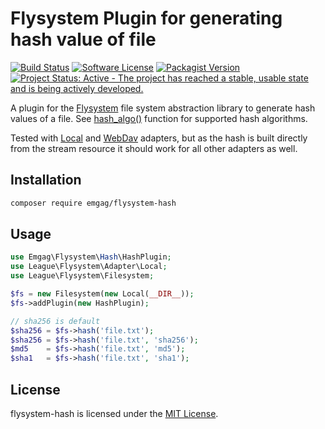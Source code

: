 # Flysystem Plugin for generating hash value of file

[![Build Status](https://img.shields.io/travis/emgag/flysystem-hash/master.svg?style=flat-square)](https://travis-ci.org/emgag/flysystem-hash)
[![Software License](https://img.shields.io/badge/license-MIT-brightgreen.svg?style=flat-square)](LICENSE)
[![Packagist Version](https://img.shields.io/packagist/v/emgag/flysystem-hash.svg?style=flat-square)](https://packagist.org/packages/emgag/flysystem-hash)
[![Project Status: Active - The project has reached a stable, usable state and is being actively developed.](http://www.repostatus.org/badges/0.1.0/active.svg)](http://www.repostatus.org/#active)

A plugin for the [Flysystem](https://github.com/thephpleague/flysystem) file
system abstraction library to generate hash values of a file. See [hash_algo()]() function for supported hash algorithms. 

Tested with [Local](http://flysystem.thephpleague.com/adapter/local/) and [WebDav](http://flysystem.thephpleague.com/adapter/webdav/) adapters, but as the hash is built directly from the stream resource it should work for all other adapters as well.  

## Installation

```bash
composer require emgag/flysystem-hash
```

## Usage

```php
use Emgag\Flysystem\Hash\HashPlugin;
use League\Flysystem\Adapter\Local;
use League\Flysystem\Filesystem; 

$fs = new Filesystem(new Local(__DIR__));
$fs->addPlugin(new HashPlugin);

// sha256 is default
$sha256 = $fs->hash('file.txt');
$sha256 = $fs->hash('file.txt', 'sha256');
$md5    = $fs->hash('file.txt', 'md5');
$sha1   = $fs->hash('file.txt', 'sha1');
```

## License

flysystem-hash is licensed under the [MIT License](http://opensource.org/licenses/MIT).
                                                                           